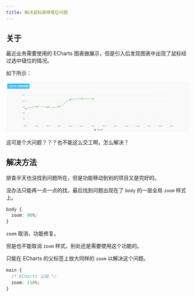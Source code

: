 ```yaml
---
title: 解决鼠标悬停借位问题
---
```


## 关于

最近业务需要使用的 ECharts 图表做展示，但是引入后发现图表中出现了鼠标经过选中错位的情况。

如下所示：

![](./images/echarts-malposition/GIF_2021-9-26_18-32-51.gif)

这可是个大问题？？？也不能这么交工啊，怎么解决？

## 解决方法

排查半天也没找到问题所在，但是功能移动到别的项目又是完好的。

没办法只能再一点一点的找，最后找到问题出现在了 `body` 的一层全局 `zoom` 样式上。

```css
body {
  zoom: 90%;
}
```

`zoom` 取消，功能修复。

但是也不能取消 `zoom` 样式，别处还是需要使用这个功能的。

只能在 ECharts 的父标签上放大同样的 `zoom` 以解决这个问题。

```css
main {
  /* ECharts 父级 */
  zoom: 110%;
}
```
